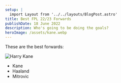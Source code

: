 ```yaml
---
setup: | 
  import Layout from '../../layouts/BlogPost.astro'
title: Best FPL 22/23 Forwards
publishDate: 18 June 2022
description: Who's going to be doing the goals?
heroImage: /assets/kane.webp
---
```

These are the best forwards:

![Harry Kane](/assets/kane.webp)

- Kane
- Haaland
- Mitrovic
